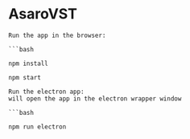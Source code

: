 # AsaroVST

```
Run the app in the browser:

```bash

npm install

npm start

```

```
Run the electron app:
will open the app in the electron wrapper window

```bash

npm run electron

```
